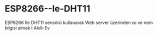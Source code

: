 # ESP8266--le-DHT11
ESP8266 İle DHT11 sensörü kullanarak Web server üzerinden ısı ve nem bilgisi almak I Akıllı Ev
